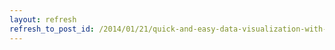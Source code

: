 ```yaml
---
layout: refresh
refresh_to_post_id: /2014/01/21/quick-and-easy-data-visualization-with-google-visualization-api-and-google-chart-libraries
---
```

